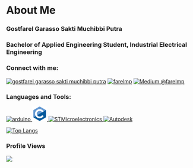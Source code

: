 <h1>About Me</h1>
<h3>Gostfarel Garasso Sakti Muchibbi Putra</h3>
<h3>Bachelor of Applied Engineering Student, Industrial Electrical Engineering</h3>

<h3 align="left">Connect with me:</h3>
<p align="left">
<a href="https://linkedin.com/in/gostfarel garasso sakti muchibbi putra" target="blank"><img align="center" src="https://raw.githubusercontent.com/rahuldkjain/github-profile-readme-generator/master/src/images/icons/Social/linked-in-alt.svg" alt="gostfarel garasso sakti muchibbi putra" height="30" width="40" /></a>
<a href="https://instagram.com/farelmp" target="blank"><img align="center" src="https://raw.githubusercontent.com/rahuldkjain/github-profile-readme-generator/master/src/images/icons/Social/instagram.svg" alt="farelmp" height="30" width="40" /></a>
<a href="https://medium.com/@farelmp" target="_blank" rel="noreferrer">
    <img align="center" src="https://logos-world.net/wp-content/uploads/2023/07/Medium-Emblem.png" 
         alt="Medium @farelmp" height="30" width="40"/>
</a>


</p>

<h3 align="left">Languages and Tools:</h3>
<p align="left"> <a href="https://www.arduino.cc/" target="_blank" rel="noreferrer"> <img src="https://cdn.worldvectorlogo.com/logos/arduino-1.svg" alt="arduino" width="40" height="40"/> </a> <a href="https://www.cprogramming.com/" target="_blank" rel="noreferrer"> <img src="https://raw.githubusercontent.com/devicons/devicon/master/icons/c/c-original.svg" alt="c" width="40" height="40"/> </a> 
<a href="https://www.st.com/content/st_com/en.html" target="_blank" rel="noreferrer">
    <img src="https://wiki.st.com/stm32mpu/nsfr_img_auth.php/c/c5/ST_logo.png?20211105095744" alt="STMicroelectronics" width="50" height="40"/>
</a>
<a href="https://www.autodesk.com/" target="_blank" rel="noreferrer">
    <img src="https://logotaglines.com/wp-content/uploads/2023/02/Autodesk-Logo-Tagline-Slogan-Founder.jpg" 
         alt="Autodesk" height="40" width="50"/>
</a>
</p>

[![Top Langs](https://github-readme-stats.vercel.app/api/top-langs/?username=FarelMP&theme=dark)](https://github.com/FarelMP/github-readme-stats)


<div >
<h3>Profile Views</h3>
  <img align="left" src="https://profile-counter.glitch.me/FarelMP/count.svg?"  />
</div>


<!--
**FarelMP/FarelMP** is a ✨ _special_ ✨ repository because its `README.md` (this file) appears on your GitHub profile.

Here are some ideas to get you started:

- 🔭 I’m currently working on ...
- 🌱 I’m currently learning ...
- 👯 I’m looking to collaborate on ...
- 🤔 I’m looking for help with ...
- 💬 Ask me about ...
- 📫 How to reach me: ...
- 😄 Pronouns: ...
- ⚡ Fun fact: ...
-->
